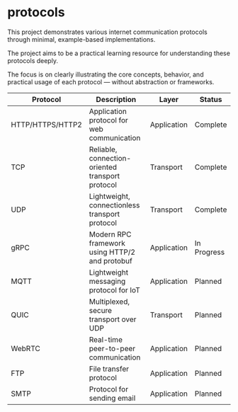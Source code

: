 # protocols

This project demonstrates various internet communication protocols through minimal, example-based implementations.

The project aims to be a practical learning resource for understanding these protocols deeply.

The focus is on clearly illustrating the core concepts, behavior, and practical usage of each protocol — without abstraction or frameworks.

| Protocol         | Description                                      | Layer       | Status      |
| ---------------- | ------------------------------------------------ | ----------- | ----------- |
| HTTP/HTTPS/HTTP2 | Application protocol for web communication       | Application | Complete    |
| TCP              | Reliable, connection-oriented transport protocol | Transport   | Complete    |
| UDP              | Lightweight, connectionless transport protocol   | Transport   | Complete    |
| gRPC             | Modern RPC framework using HTTP/2 and protobuf   | Application | In Progress |
| MQTT             | Lightweight messaging protocol for IoT           | Application | Planned     |
| QUIC             | Multiplexed, secure transport over UDP           | Transport   | Planned     |
| WebRTC           | Real-time peer-to-peer communication             | Application | Planned     |
| FTP              | File transfer protocol                           | Application | Planned     |
| SMTP             | Protocol for sending email                       | Application | Planned     |
